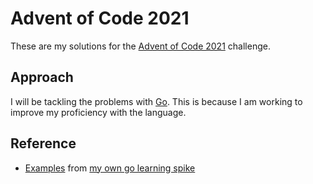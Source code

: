 # Advent of Code 2021

These are my solutions for the [Advent of Code 2021](https://adventofcode.com/) challenge.

## Approach

I will be tackling the problems with [Go](https://go.dev/).  This is because I am working to improve my proficiency with the language.

## Reference

- [Examples](https://github.com/k0emt/go-ws/tree/main/examples) from [my own go learning spike](https://github.com/k0emt/go-ws)
